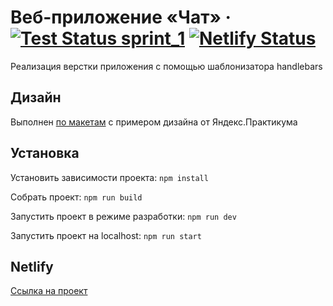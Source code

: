 # Веб-приложение «Чат» &middot; [![Test Status sprint_1](https://github.com/AlexanderStreltsov/middle.messenger.praktikum.yandex/actions/workflows/tests.yml/badge.svg?branch=sprint_1)](https://github.com/AlexanderStreltsov/middle.messenger.praktikum.yandex/actions) [![Netlify Status](https://api.netlify.com/api/v1/badges/060f48ca-4105-4d28-b28f-29be3452c369/deploy-status?branch=deploy)](https://app.netlify.com/sites/streltsov-middle-messenger-yp/deploys)

Реализация верстки приложения с помощью шаблонизатора handlebars

## Дизайн

Выполнен [по макетам](https://www.figma.com/design/jF5fFFzgGOxQeB4CmKWTiE/Chat_external_link?node-id=0-1&p=f&t=J0C2AFQEQGBH4GML-0) с примером дизайна от Яндекс.Практикума

## Установка

Установить зависимости проекта: `npm install`

Собрать проект: `npm run build`

Запустить проект в режиме разработки: `npm run dev`

Запустить проект на localhost: `npm run start`

## Netlify

[Ссылка на проект](https://streltsov-middle-messenger-yp.netlify.app)

